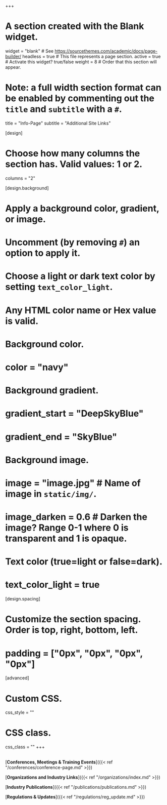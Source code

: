 +++
# A section created with the Blank widget.
widget = "blank"  # See https://sourcethemes.com/academic/docs/page-builder/
headless = true  # This file represents a page section.
active = true  # Activate this widget? true/false
weight = 8  # Order that this section will appear.

# Note: a full width section format can be enabled by commenting out the `title` and `subtitle` with a `#`.
title = "Info-Page"
subtitle = "Additional Site Links"

[design]
  # Choose how many columns the section has. Valid values: 1 or 2.
  columns = "2"

[design.background]
  # Apply a background color, gradient, or image.
  #   Uncomment (by removing `#`) an option to apply it.
  #   Choose a light or dark text color by setting `text_color_light`.
  #   Any HTML color name or Hex value is valid.

  # Background color.
  # color = "navy"

  # Background gradient.
  # gradient_start = "DeepSkyBlue"
  # gradient_end = "SkyBlue"

  # Background image.
  # image = "image.jpg"  # Name of image in `static/img/`.
  # image_darken = 0.6  # Darken the image? Range 0-1 where 0 is transparent and 1 is opaque.

  # Text color (true=light or false=dark).
  # text_color_light = true

[design.spacing]
  # Customize the section spacing. Order is top, right, bottom, left.
  # padding = ["0px", "0px", "0px", "0px"]

[advanced]
 # Custom CSS.
 css_style = ""

 # CSS class.
 css_class = ""
+++
<br/>
<br/>


[**Conferences, Meetings & Training Events**]({{< ref "/conferences/conference-page.md" >}})

[**Organizations and Industry Links**]({{< ref "/organizations/index.md" >}})

[**Industry Publications**]({{< ref "/publications/publications.md" >}})

[**Regulations & Updates**]({{< ref "/regulations/reg_update.md" >}})
